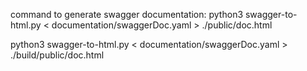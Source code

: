 command to generate swagger documentation:
python3 swagger-to-html.py < documentation/swaggerDoc.yaml > ./public/doc.html

python3 swagger-to-html.py < documentation/swaggerDoc.yaml > ./build/public/doc.html

